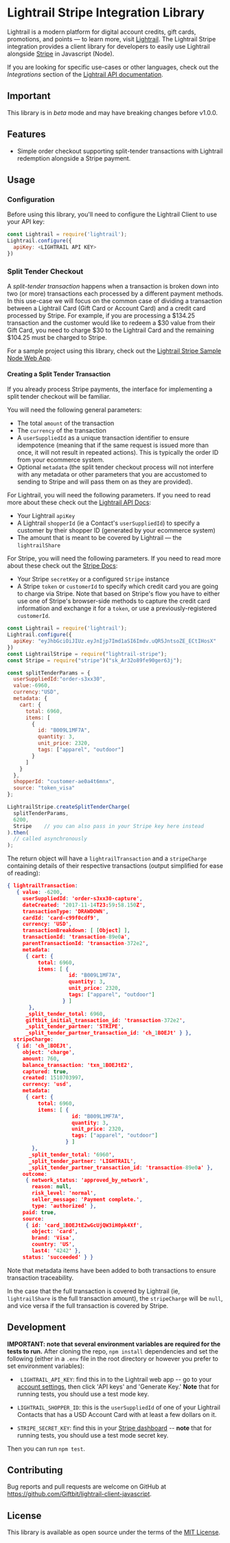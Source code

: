 # Lightrail Stripe Integration Library

Lightrail is a modern platform for digital account credits, gift cards, promotions, and points — to learn more, visit [Lightrail](https://www.lightrail.com/). The Lightrail Stripe integration provides a client library for developers to easily use Lightrail alongside [Stripe](https://stripe.com/) in Javascript (Node).

If you are looking for specific use-cases or other languages, check out the *Integrations* section of the [Lightrail API documentation](https://www.lightrail.com/docs/).

## Important

This library is in _beta_ mode and may have breaking changes before v1.0.0.

## Features

- Simple order checkout supporting split-tender transactions with Lightrail redemption alongside a Stripe payment.

## Usage

### Configuration

Before using this library, you'll need to configure the Lightrail Client to use your API key:

```javascript
const Lightrail = require('lightrail');
Lightrail.configure({
  apiKey: <LIGHTRAIL API KEY>
})
```

### Split Tender Checkout

A *split-tender transaction* happens when a transaction is broken down into two (or more) transactions each processed by a different payment methods. In this use-case we will focus on the common case of dividing a transaction between a Lightrail Card (Gift Card or Account Card) and a credit card processed by Stripe. For example, if you are processing a $134.25 transaction and the customer would like to redeem a $30 value from their Gift Card, you need to charge $30 to the Lightrail Card and the remaining $104.25 must be charged to Stripe.

For a sample project using this library, check out the [Lightrail Stripe Sample Node Web App](https://github.com/Giftbit/stripe-integration-sample-node-webapp).

#### Creating a Split Tender Transaction

If you already process Stripe payments, the interface for implementing a split tender checkout will be familiar. 

You will need the following general parameters: 

- The total `amount` of the transaction
- The `currency` of the transaction
- A `userSuppliedId` as a unique transaction identifier to ensure idempotence (meaning that if the same request is issued more than once, it will not result in repeated actions). This is typically the order ID from your ecommerce system.
- Optional `metadata` (the split tender checkout process will not interfere with any metadata or other parameters that you are accustomed to sending to Stripe and will pass them on as they are provided).

For Lightrail, you will need the following parameters. If you need to read more about these check out the [Lightrail API Docs](https://www.lightrail.com/docs/):

- Your Lightrail `apiKey`
- A Lightrail `shopperId` (ie a Contact's `userSuppliedId`) to specify a customer by their shopper ID (generated by your ecommerce system)
- The amount that is meant to be covered by Lightrail — the `lightrailShare`

For Stripe, you will need the following parameters. If you need to read more about these check out the [Stripe Docs](https://stripe.com/docs/charges):

- Your Stripe `secretKey` or a configured `Stripe` instance
- A Stripe `token` or `customerId` to specify which credit card you are going to charge via Stripe. Note that based on Stripe's flow you have to either use one of Stripe's browser-side methods to capture the credit card information and exchange it for a `token`, or use a previously-registered `customerId`.


```javascript
const Lightrail = require('lightrail');
Lightrail.configure({
  apiKey: "eyJhbGciOiJIUz.eyJnIjp7Imd1aSI6Imdv.uQR5JntsoZE_ECtIHosX"
})
const LightrailStripe = require("lightrail-stripe");
const Stripe = require("stripe")("sk_Ar32o89fe90ger63j");

const splitTenderParams = {
  userSuppliedId:"order-s3xx30",
  value:-6960,
  currency:"USD",
  metadata: {
    cart: {
      total: 6960,
      items: [
        {
          id: "B009L1MF7A",
          quantity: 3,
          unit_price: 2320,
          tags: ["apparel", "outdoor"]
        }
      ]
    }
  },
  shopperId: "customer-ae0a4t6mnx",
  source: "token_visa"
};

LightrailStripe.createSplitTenderCharge(
  splitTenderParams, 
  6200, 
  Stripe    // you can also pass in your Stripe key here instead
).then(
  // called asynchronously
);
```

The return object will have a `lightrailTransaction` and a `stripeCharge` containing details of their respective transactions (output simplified for ease of reading): 

```json
{ lightrailTransaction:
   { value: -6200,
     userSuppliedId: 'order-s3xx30-capture',
     dateCreated: '2017-11-14T23:59:58.150Z',
     transactionType: 'DRAWDOWN',
     cardId: 'card-c99f0cdf9',
     currency: 'USD',
     transactionBreakdown: [ [Object] ],
     transactionId: 'transaction-89e0a',
     parentTransactionId: 'transaction-372e2',
     metadata:
      { cart: {
          total: 6960,
          items: [ {
                    id: "B009L1MF7A",
                    quantity: 3,
                    unit_price: 2320,
                    tags: ["apparel", "outdoor"]
                  } ]
       },
      _split_tender_total: 6960,
      giftbit_initial_transaction_id: 'transaction-372e2',
      _split_tender_partner: 'STRIPE',
      _split_tender_partner_transaction_id: 'ch_1BOEJt' } },
  stripeCharge:
   { id: 'ch_1BOEJt',
     object: 'charge',
     amount: 760,
     balance_transaction: 'txn_1BOEJtE2',
     captured: true,
     created: 1510703997,
     currency: 'usd',
     metadata:
      { cart: {
          total: 6960,
          items: [ {
                     id: "B009L1MF7A",
                     quantity: 3,
                     unit_price: 2320,
                     tags: ["apparel", "outdoor"]
                   } ]
        },
       _split_tender_total: '6960',
       _split_tender_partner: 'LIGHTRAIL',
       _split_tender_partner_transaction_id: 'transaction-89e0a' },
     outcome:
      { network_status: 'approved_by_network',
        reason: null,
        risk_level: 'normal',
        seller_message: 'Payment complete.',
        type: 'authorized' },
     paid: true,
     source:
      { id: 'card_1BOEJtE2wGcUjQW3iH0pk4Xf',
        object: 'card',
        brand: 'Visa',
        country: 'US',
        last4: '4242' },
     status: 'succeeded' } }
```

Note that metadata items have been added to both transactions to ensure transaction traceability. 

In the case that the full transaction is covered by Lightrail (ie, `lightrailShare` is the full transaction amount), the `stripeCharge` will be `null`, and vice versa if the full transaction is covered by Stripe. 


## Development

**IMPORTANT: note that several environment variables are required for the tests to run.** After cloning the repo, `npm install` dependencies and set the following (either in a `.env` file in the root directory or however you prefer to set environment variables):

- ` LIGHTRAIL_API_KEY`: find this in to the Lightrail web app -- go to your [account settings](https://www.lightrail.com/app/#/account/profile), then click 'API keys' and 'Generate Key.' **Note** that for running tests, you should use a test mode key.


- `LIGHTRAIL_SHOPPER_ID`: this is the `userSuppliedId` of one of your Lightrail Contacts that has a USD Account Card with at least a few dollars on it.
- `STRIPE_SECRET_KEY`: find this in your [Stripe dashboard](https://dashboard.stripe.com/account/apikeys) -- **note** that for running tests, you should use a test mode secret key.


Then you can run `npm test`.


## Contributing

Bug reports and pull requests are welcome on GitHub at <https://github.com/Giftbit/lightrail-client-javascript>.


## License

This library is available as open source under the terms of the [MIT License](http://opensource.org/licenses/MIT).

